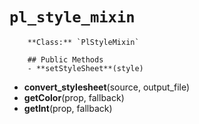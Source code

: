 # `pl_style_mixin`

        **Class:** `PlStyleMixin`

        ## Public Methods
        - **setStyleSheet**(style)
- **convert_stylesheet**(source, output_file)
- **getColor**(prop, fallback)
- **getInt**(prop, fallback)